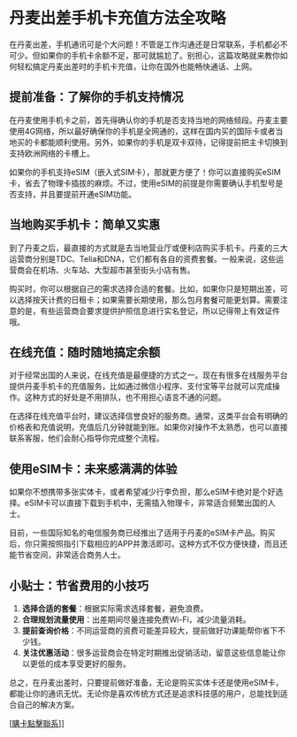 # 丹麦出差手机卡充值方法全攻略

在丹麦出差，手机通讯可是个大问题！不管是工作沟通还是日常联系，手机都必不可少。但如果你的手机卡余额不足，那可就尴尬了。别担心，这篇攻略就来教你如何轻松搞定丹麦出差时的手机卡充值，让你在国外也能畅快通话、上网。

## 提前准备：了解你的手机支持情况

在丹麦使用手机卡之前，首先得确认你的手机是否支持当地的网络频段。丹麦主要使用4G网络，所以最好确保你的手机是全网通的，这样在国内买的国际卡或者当地买的卡都能顺利使用。另外，如果你的手机是双卡双待，记得提前把主卡切换到支持欧洲网络的卡槽上。

如果你的手机支持eSIM（嵌入式SIM卡），那就更方便了！你可以直接购买eSIM卡，省去了物理卡插拔的麻烦。不过，使用eSIM的前提是你需要确认手机型号是否支持，并且要提前开通eSIM功能。

## 当地购买手机卡：简单又实惠

到了丹麦之后，最直接的方式就是去当地营业厅或便利店购买手机卡。丹麦的三大运营商分别是TDC、Telia和DNA，它们都有各自的资费套餐。一般来说，这些运营商会在机场、火车站、大型超市甚至街头小店有售。

购买时，你可以根据自己的需求选择合适的套餐。比如，如果你只是短期出差，可以选择按天计费的日租卡；如果需要长期使用，那么包月套餐可能更划算。需要注意的是，有些运营商会要求提供护照信息进行实名登记，所以记得带上有效证件哦。

## 在线充值：随时随地搞定余额

对于经常出国的人来说，在线充值是最便捷的方式之一。现在有很多在线服务平台提供丹麦手机卡的充值服务，比如通过微信小程序、支付宝等平台就可以完成操作。这种方式的好处是不用排队，也不用担心语言不通的问题。

在选择在线充值平台时，建议选择信誉良好的服务商。通常，这类平台会有明确的价格表和充值说明，充值后几分钟就能到账。如果你对操作不太熟悉，也可以直接联系客服，他们会耐心指导你完成整个流程。

## 使用eSIM卡：未来感满满的体验

如果你不想携带多张实体卡，或者希望减少行李负担，那么eSIM卡绝对是个好选择。eSIM卡可以直接下载到手机中，无需插入物理卡，非常适合频繁出国的人士。

目前，一些国际知名的电信服务商已经推出了适用于丹麦的eSIM卡产品。购买后，你只需按照指引下载相应的APP并激活即可。这种方式不仅方便快捷，而且还能节省空间，非常适合商务人士。

## 小贴士：节省费用的小技巧

1. **选择合适的套餐**：根据实际需求选择套餐，避免浪费。
2. **合理规划流量使用**：出差期间尽量连接免费Wi-Fi，减少流量消耗。
3. **提前查询价格**：不同运营商的资费可能差异较大，提前做好功课能帮你省下不少钱。
4. **关注优惠活动**：很多运营商会在特定时期推出促销活动，留意这些信息能让你以更低的成本享受更好的服务。

总之，在丹麦出差时，只要提前做好准备，无论是购买实体卡还是使用eSIM卡，都能让你的通讯无忧。无论你是喜欢传统方式还是追求科技感的用户，总能找到适合自己的解决方案。

[[購卡點擊聯系](https://t.me/s/esim1088)]]